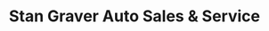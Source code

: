 ---
title: "Stan Graver Auto Sales & Service"
url: /lehighton/stan-graver-auto-sales-and-service/
shop: car
---
